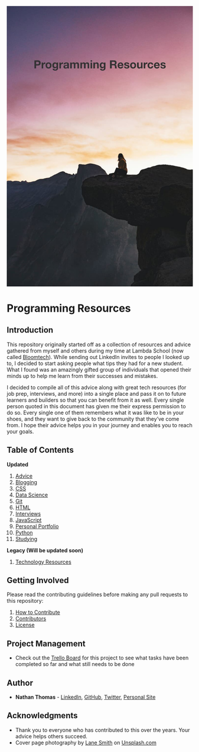 <div align="center">
    <img alt="Programming Resources Hero Image" src="./images/hero-image.jpg">
</div>

# Programming Resources

## Introduction

This repository originally started off as a collection of resources and advice gathered from myself and others during my time at Lambda School (now called [Bloomtech](https://www.bloomtech.com/)). While sending out LinkedIn invites to people I looked up to, I decided to start asking people what tips they had for a new student. What I found was an amazingly gifted group of individuals that opened their minds up to help me learn from their successes and mistakes.

I decided to compile all of this advice along with great tech resources (for job prep, interviews, and more) into a single place and pass it on to future learners and builders so that you can benefit from it as well. Every single person quoted in this document has given me their express permission to do so. Every single one of them remembers what it was like to be in your shoes, and they want to give back to the community that they’ve come from. I hope their advice helps you in your journey and enables you to reach your goals.

## Table of Contents

**Updated**

1. [Advice](./advice/advice.md)
2. [Blogging](./resources/blogging.md)
3. [CSS](./resources/css.md)
4. [Data Science](./resources/data-science.md)
5. [Git](./resources/git.md)
6. [HTML](./resources/html.md)
7. [Interviews](./resources/interviews.md)
8. [JavaScript](./resources/javascript.md)
9. [Personal Portfolio](./resources/personal-portfolio.md)
10. [Python](./resources/python.md)
11. [Studying](./resources/studying.md)

**Legacy (Will be updated soon)**

1. [Technology Resources](./resources/technology-resources.md)

## Getting Involved

Please read the contributing guidelines before making any pull requests to this repository:

1. [How to Contribute](CONTRIBUTING.md)
2. [Contributors](CONTRIBUTORS.md)
3. [License](LICENSE)

## Project Management

- Check out the [Trello Board](https://trello.com/b/uxsSSTUE/programming-resources-repository) for this project to see what tasks have been completed so far and what still needs to be done

## Author

- **Nathan Thomas** - [LinkedIn](https://www.linkedin.com/in/nathan-thomas-644b3339/), [GitHub](https://github.com/nwthomas), [Twitter](https://twitter.com/nwthomas_), [Personal Site](https://www.nathanthomas.dev/)

## Acknowledgments

- Thank you to everyone who has contributed to this over the years. Your advice helps others succeed.
- Cover page photography by [Lane Smith](https://unsplash.com/@lanesmith) on [Unsplash.com](https://unsplash.com/)
